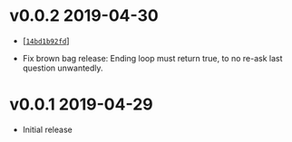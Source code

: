 v0.0.2 2019-04-30
=================

* [[`14bd1b92fd`](https://github.com/ida/commandline-ui/commit/14bd1b92fd6851681ec8b62d1d5ec81beac0b74d)]
- Fix brown bag release: Ending loop must return true, to no re-ask last question unwantedly.


v0.0.1 2019-04-29
=================
- Initial release
